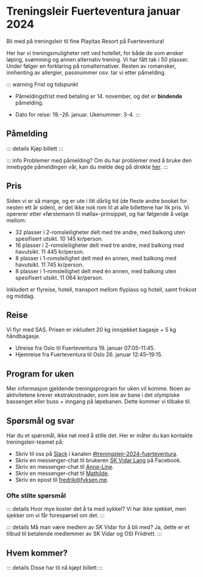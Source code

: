 # Treningsleir Fuerteventura januar 2024


Bli med på treningsleir til fine Playitas Resort på Fuerteventura!

Her har vi treningsmuligheter rett ved hotellet, for både de som ønsker løping, svømming og annen alternativ trening. Vi har fått tak i 50 plasser. Under følger en forklaring på romalternativer. Resten av romønsker, innhenting av allergier, passnummer osv. tar vi etter påmelding. 


::: warning Frist og tidspunkt
* Påmeldingsfrist med betaling er 14. november, og det er **bindende** påmelding.

* Dato for reise: 19.–26. januar. Ukenummer: 3-4.
:::


## Påmelding

<script setup>
import PretixWidgetCompat from '/arrangementer/PretixWidgetCompat.vue'
import AttendeesTable from '/arrangementer/attendees.vue'
</script>

::: details Kjøp billett
<PretixWidgetCompat eventId="treningsleir-V23" />
:::

::: info Problemer med påmelding?
Om du har problemer med å bruke den innebygde påmeldingen vår, kan du melde deg på direkte [her](https://tickets.skvidar.run/SKV/treningsleir-V23/).
:::


## Pris
Siden vi er så mange, og er ute i litt dårlig tid (de fleste andre booket for nesten ett år siden), er det ikke nok rom til at alle billettene har lik pris. Vi opererer etter «førstemann til mølla»-prinsippet, og har følgende å velge mellom:

* 32 plasser i 2-romsleiligheter delt med tre andre, med balkong uten spesifisert utsikt. 10 145 kr/person.
* 16 plasser i 2-romsleiligheter delt med tre andre, med balkong med havutsikt. 11 445 kr/person.
* 8 plasser i 1-romsleilighet delt med én annen, med balkong med havutsikt. 11 745 kr/person.
* 8 plasser i 1-romsleilighet delt med én annen, med balkong uten spesifisert utsikt. 11 064 kr/person.

Inkludert er flyreise, hotell, transport mellom flyplass og hotell, samt frokost og middag. 

## Reise
Vi flyr med SAS. Prisen er inkludert 20 kg innsjekket bagasje + 5 kg håndbagasje.


* Utreise fra Oslo til Fuerteventura 19. januar 07:05–11:45.
* Hjemreise fra Fuerteventura til Oslo 26. januar 12:45–19:15.

## Program for uken

Mer informasjon gjeldende treningsprogram for uken vil komme. Noen av aktivitetene krever ekstrakostnader, som leie av bane i det olympiske bassenget eller buss + inngang på løpebanen. Dette kommer vi tilbake til.

## Spørsmål og svar

Har du et spørsmål, ikke nøl med å stille det.  Her er måter du kan kontakte treningsleir-teamet på:

* Skriv til oss på [Slack](/diverse/chat) i kanalen [#treningsleir-2024-fuerteventura](https://skvidar.slack.com/archives/C060ET4ELPR).
* Skriv en messenger-chat til brukeren [SK Vidar Lang](https://www.facebook.com/SKVidarLang) på Facebook.
* Skriv en messenger-chat til [Anne-Line](https://www.facebook.com/annelmc).
* Skriv en messenger-chat til [Mathilde](https://www.facebook.com/mathilde.theis1).
* Skriv en epost til fredrik@fyksen.me.

### Ofte stilte spørsmål

::: details Hvor mye koster det å ta med sykkel?
Vi har ikke sjekket, men sjekker om vi får forespørsel om det.
:::

::: details Må man være medlem av SK Vidar for å bli med?
Ja, dette er et tilbud til betalende medlemmer av SK Vidar og OSI Friidrett.
:::

## Hvem kommer?

::: details Disse har til nå kjøpt billett
<AttendeesTable eventId="treningsleir-V23"/>
:::

